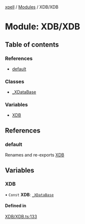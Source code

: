 [xpell](../README.md) / [Modules](../modules.md) / XDB/XDB

# Module: XDB/XDB

## Table of contents

### References

- [default](XDB_XDB.md#default)

### Classes

- [\_XDataBase](../classes/XDB_XDB._XDataBase.md)

### Variables

- [XDB](XDB_XDB.md#xdb)

## References

### default

Renames and re-exports [XDB](XDB_XDB.md#xdb)

## Variables

### XDB

• `Const` **XDB**: [`_XDataBase`](../classes/XDB_XDB._XDataBase.md)

#### Defined in

[XDB/XDB.ts:133](https://github.com/fridman-tamir/XPell/blob/be3d5a4/src/XDB/XDB.ts#L133)
